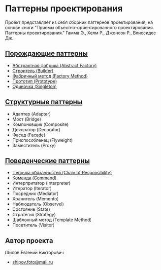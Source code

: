 Паттерны проектирования
==============

Проект представляет из себя сборник паттернов проектирования, 
на основе книги "Приемы объектно-ориентированного проектирования. Паттерны проектирования." 
Гамма Э., Хелм Р., Джонсон Р., Влиссидес Дж.

[Порождающие паттерны](https://github.com/EvgeniyShipov/patterns/tree/master/src/main/java/ru/shipov/patterns/creational)
-------------------------
 - [Абстрактная фабрика (Abstract Factory)](https://github.com/EvgeniyShipov/patterns/tree/master/src/main/java/ru/shipov/patterns/creational/Abstract_Factory)
 - [Строитель (Builder)](https://github.com/EvgeniyShipov/patterns/tree/master/src/main/java/ru/shipov/patterns/creational/Builder)
 - [Фабричный метод (Factory Method)](https://github.com/EvgeniyShipov/patterns/tree/master/src/main/java/ru/shipov/patterns/creational/Factory_Method)
 - [Прототип (Prototype)](https://github.com/EvgeniyShipov/patterns/tree/master/src/main/java/ru/shipov/patterns/creational/Prototype)
 - [Одиночка (Singleton)](https://github.com/EvgeniyShipov/patterns/tree/master/src/main/java/ru/shipov/patterns/creational/Singleton)
 
[Структурные паттерны](https://github.com/EvgeniyShipov/patterns/tree/master/src/main/java/ru/shipov/patterns/structural)
-------------------------
  - Адаптер (Adapter)
  - Мост (Bridge)
  - Компоновщик (Composite)
  - Декоратор (Decorator)
  - Фасад (Facade)
  - Приспособленец (Flyweight)
  - Заместитель (Proxy)
 
[Поведенческие паттерны](https://github.com/EvgeniyShipov/patterns/tree/master/src/main/java/ru/shipov/patterns/behavioral)
-------------------------
 - [Цепочка обязанностей (Chain of Responsibility)](https://github.com/EvgeniyShipov/patterns/tree/master/src/main/java/ru/shipov/patterns/behavioral/Chain_of_Responsibility)
 - [Команда (Command)](https://github.com/EvgeniyShipov/patterns/tree/master/src/main/java/ru/shipov/patterns/behavioral/Command)
 - Интерпритатор (Interpreter)
 - Итератор (Iterator)
 - Посредник (Mediator)
 - Хранитель (Memento)
 - Наблюдатель (Observel)
 - Состояние (State)
 - Стратегия (Strategy)
 - Шаблонный метод (Template Method)
 - Посетитель (Visitor)
 
Автор проекта
-------------------------

Шипов Евгений Викторович
 - shipov.foto@mail.ru